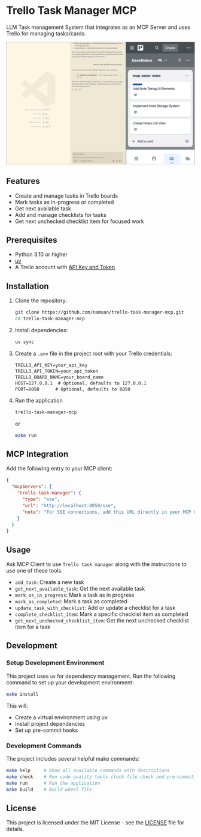 # Trello Task Manager MCP

LLM Task management System that integrates as an MCP Server and uses Trello for managing tasks/cards.

![](assets/trello-task-manager-mcp-screenshot.png)

## Features

- Create and manage tasks in Trello boards
- Mark tasks as in-progress or completed
- Get next available task
- Add and manage checklists for tasks
- Get next unchecked checklist item for focused work

## Prerequisites

- Python 3.10 or higher
- [uv](https://github.com/astral-sh/uv)
- A Trello account with [API Key and Token](https://trello.com/power-ups/admin)

## Installation

1. Clone the repository:

   ```bash
   git clone https://github.com/namuan/trello-task-manager-mcp.git
   cd trello-task-manager-mcp
   ```

2. Install dependencies:

   ```bash
   uv sync
   ```

3. Create a `.env` file in the project root with your Trello credentials:

   ```env
   TRELLO_API_KEY=your_api_key
   TRELLO_API_TOKEN=your_api_token
   TRELLO_BOARD_NAME=your_board_name
   HOST=127.0.0.1  # Optional, defaults to 127.0.0.1
   PORT=8050      # Optional, defaults to 8050
   ```

4. Run the application

   ```bash
   trello-task-manager-mcp
   ```

   or

   ```bash
   make run
   ```

## MCP Integration

Add the following entry to your MCP client:

```json
{
  "mcpServers": {
    "trello-task-manager": {
      "type": "sse",
      "url": "http://localhost:8050/sse",
      "note": "For SSE connections, add this URL directly in your MCP Client"
    }
  }
}
```

## Usage

Ask MCP Client to use `Trello task manager` along with the instructions to use one of these tools.

- `add_task`: Create a new task
- `get_next_available_task`: Get the next available task
- `mark_as_in_progress`: Mark a task as in progress
- `mark_as_completed`: Mark a task as completed
- `update_task_with_checklist`: Add or update a checklist for a task
- `complete_checklist_item`: Mark a specific checklist item as completed
- `get_next_unchecked_checklist_item`: Get the next unchecked checklist item for a task

## Development

### Setup Development Environment

This project uses `uv` for dependency management. Run the following command to set up your development environment:

```bash
make install
```

This will:

- Create a virtual environment using uv
- Install project dependencies
- Set up pre-commit hooks

### Development Commands

The project includes several helpful make commands:

```bash
make help     # Show all available commands with descriptions
make check    # Run code quality tools (lock file check and pre-commit)
make run      # Run the application
make build    # Build wheel file
```

## License

This project is licensed under the MIT License - see the [LICENSE](LICENSE) file for details.
